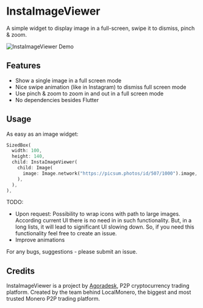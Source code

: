 # InstaImageViewer

A simple widget to display image in a full-screen, swipe it to dismiss, pinch & zoom.

![InstaImageViewer Demo](https://github.com/AgoraDesk-LocalMonero/insta-image-viewer/blob/main/example/example_images/insta-mage-viewer-example.gif?raw=true "InstaImageViewer Demo")

## Features

* Show a single image in a full screen mode
* Nice swipe animation (like in Instagram) to dismiss full screen mode
* Use pinch & zoom to zoom in and out in a full screen mode
* No dependencies besides Flutter

## Usage

As easy as an image widget:

```dart
SizedBox(
  width: 100,
  height: 140,
  child: InstaImageViewer(
    child: Image(
      image: Image.network("https://picsum.photos/id/507/1000").image,
    ),
  ),
),
```

TODO:
* Upon request: Possibility to wrap icons with path to large images. According current UI there is no
need in in such functionality. But, in a long lists, it will lead to significant UI slowing down.
So, if you need this functionality feel free to create an issue.
* Improve animations

For any bugs, suggestions - please submit an issue.

## Credits

InstaImageViewer is a project by [Agoradesk](https://agoradesk.com/), P2P cryptocurrency trading platform.
Created by the team behind LocalMonero, the biggest and most trusted Monero P2P trading platform.